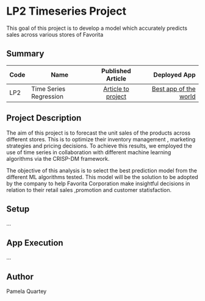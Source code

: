 # LP2 Timeseries Project
This goal of this project is to develop a model which accurately predicts sales across various stores of Favorita

## Summary
| Code      | Name        | Published Article |  Deployed App |
|-----------|-------------|:-------------:|------:|
| LP2 | Time Series Regression |  [Article to project](https://medium.com/@pcnkquartey/time-series-forecast-for-favorita-stores-6a7bbebd8189) | [Best app of the world](/) |

## Project Description

The aim of this project is to forecast the unit sales of the products across different stores. This is to optimize their inventory management , marketing strategies  and pricing  decisions. To achieve this results, we employed the use of time series in collaboration with different machine learning algorithms via the CRISP-DM framework. 

The objective of this analysis is to select the best prediction model from the different ML algorithms tested. This model will be the solution to be adopted by the company to help Favorita Corporation make insightful decisions in relation to their retail sales ,promotion and customer statisfaction. 

## Setup
...

## App Execution
...

## Author
Pamela Quartey
